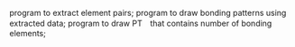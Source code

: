 program to extract element pairs; program to draw bonding patterns using extracted data; program to draw PT　that contains number of bonding elements; 
